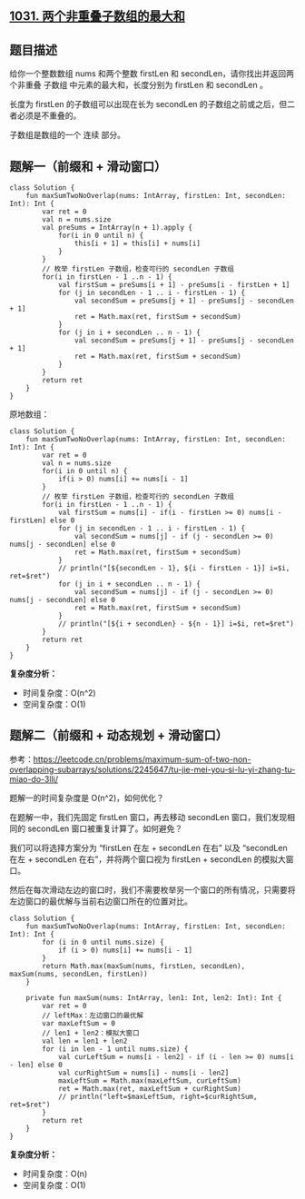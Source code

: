 ## [1031. 两个非重叠子数组的最大和](https://leetcode.cn/problems/maximum-sum-of-two-non-overlapping-subarrays/description/)

## 题目描述

给你一个整数数组 nums 和两个整数 firstLen 和 secondLen，请你找出并返回两个非重叠 子数组 中元素的最大和，长度分别为 firstLen 和 secondLen 。

长度为 firstLen 的子数组可以出现在长为 secondLen 的子数组之前或之后，但二者必须是不重叠的。

子数组是数组的一个 连续 部分。

## 题解一（前缀和 + 滑动窗口）

```
class Solution {
    fun maxSumTwoNoOverlap(nums: IntArray, firstLen: Int, secondLen: Int): Int {
        var ret = 0   
        val n = nums.size
        val preSums = IntArray(n + 1).apply {
            for(i in 0 until n) {
                this[i + 1] = this[i] + nums[i]
            }
        }
        // 枚举 firstLen 子数组，检查可行的 secondLen 子数组
        for(i in firstLen - 1 ..n - 1) {
            val firstSum = preSums[i + 1] - preSums[i - firstLen + 1]
            for (j in secondLen - 1 .. i - firstLen - 1) {
                val secondSum = preSums[j + 1] - preSums[j - secondLen + 1]
                ret = Math.max(ret, firstSum + secondSum) 
            }
            for (j in i + secondLen .. n - 1) {
                val secondSum = preSums[j + 1] - preSums[j - secondLen + 1]
                ret = Math.max(ret, firstSum + secondSum) 
            }
        }
        return ret
    }
}
```

原地数组：

```
class Solution {
    fun maxSumTwoNoOverlap(nums: IntArray, firstLen: Int, secondLen: Int): Int {
        var ret = 0   
        val n = nums.size
        for(i in 0 until n) {
            if(i > 0) nums[i] += nums[i - 1]
        }
        // 枚举 firstLen 子数组，检查可行的 secondLen 子数组
        for(i in firstLen - 1 ..n - 1) {
            val firstSum = nums[i] - if(i - firstLen >= 0) nums[i - firstLen] else 0
            for (j in secondLen - 1 .. i - firstLen - 1) {
                val secondSum = nums[j] - if (j - secondLen >= 0) nums[j - secondLen] else 0
                ret = Math.max(ret, firstSum + secondSum) 
            }
            // println("[${secondLen - 1}, ${i - firstLen - 1}] i=$i, ret=$ret")
            for (j in i + secondLen .. n - 1) {
                val secondSum = nums[j] - if (j - secondLen >= 0) nums[j - secondLen] else 0
                ret = Math.max(ret, firstSum + secondSum) 
            }
            // println("[${i + secondLen} - ${n - 1}] i=$i, ret=$ret")
        }
        return ret
    }
}
```

**复杂度分析：**

- 时间复杂度：O(n^2)
- 空间复杂度：O(1)

## 题解二（前缀和 + 动态规划 + 滑动窗口）

参考：https://leetcode.cn/problems/maximum-sum-of-two-non-overlapping-subarrays/solutions/2245647/tu-jie-mei-you-si-lu-yi-zhang-tu-miao-do-3lli/

题解一的时间复杂度是 O(n^2)，如何优化？

在题解一中，我们先固定 firstLen 窗口，再去移动 secondLen 窗口，我们发现相同的 secondLen 窗口被重复计算了。如何避免？

我们可以将选择方案分为 “firstLen 在左 + secondLen 在右” 以及 “secondLen 在左 + secondLen 在右”，并将两个窗口视为 firstLen + secondLen 的模拟大窗口。

然后在每次滑动左边的窗口时，我们不需要枚举另一个窗口的所有情况，只需要将左边窗口的最优解与当前右边窗口所在的位置对比。

```
class Solution {
    fun maxSumTwoNoOverlap(nums: IntArray, firstLen: Int, secondLen: Int): Int {
        for (i in 0 until nums.size) {
            if (i > 0) nums[i] += nums[i - 1]
        }
        return Math.max(maxSum(nums, firstLen, secondLen), maxSum(nums, secondLen, firstLen))
    }

    private fun maxSum(nums: IntArray, len1: Int, len2: Int): Int {
        var ret = 0
        // leftMax：左边窗口的最优解
        var maxLeftSum = 0
        // len1 + len2：模拟大窗口
        val len = len1 + len2
        for (i in len - 1 until nums.size) {
            val curLeftSum = nums[i - len2] - if (i - len >= 0) nums[i - len] else 0
            val curRightSum = nums[i] - nums[i - len2]
            maxLeftSum = Math.max(maxLeftSum, curLeftSum)
            ret = Math.max(ret, maxLeftSum + curRightSum)
            // println("left=$maxLeftSum, right=$curRightSum, ret=$ret")
        }
        return ret
    }
}
```

**复杂度分析：**

- 时间复杂度：O(n)
- 空间复杂度：O(1)
